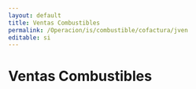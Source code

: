 ```yaml
---
layout: default
title: Ventas Combustibles
permalink: /Operacion/is/combustible/cofactura/jven
editable: si
---
```


# Ventas Combustibles

